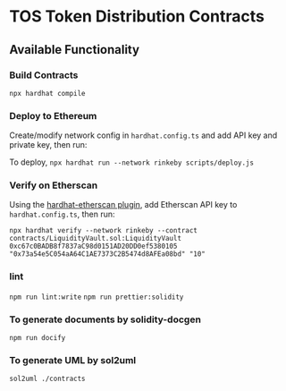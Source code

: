# TOS Token Distribution Contracts


## Available Functionality

### Build Contracts

`npx hardhat compile`

### Deploy to Ethereum

Create/modify network config in `hardhat.config.ts` and add API key and private key, then run:

To deploy,
`npx hardhat run --network rinkeby scripts/deploy.js`

### Verify on Etherscan

Using the [hardhat-etherscan plugin](https://hardhat.org/plugins/nomiclabs-hardhat-etherscan.html), add Etherscan API key to `hardhat.config.ts`, then run:

`npx hardhat verify --network rinkeby --contract contracts/LiquidityVault.sol:LiquidityVault 0xc67c0BADB8f7837aC98d0151AD20DD0ef5380105 "0x73a54e5C054aA64C1AE7373C2B5474d8AFEa08bd" "10"`


### lint
`npm run lint:write`
`npm run prettier:solidity`

### To generate documents by solidity-docgen
`npm run docify`


### To generate UML by sol2uml
`sol2uml ./contracts`

